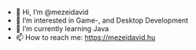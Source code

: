 - 👋 Hi, I’m @mezeidavid
- 👀 I’m interested in Game-, and Desktop Development
- 🌱 I’m currently learning Java
- 📫 How to reach me: https://mezeidavid.hu

<!---
mezeidavid/mezeidavid is a ✨ special ✨ repository because its `README.md` (this file) appears on your GitHub profile.
You can click the Preview link to take a look at your changes.
--->
